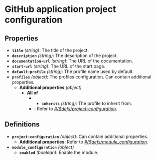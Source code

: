 # GitHub application project configuration

## Properties

- **`title`** _(string)_: The title of the project.
- **`description`** _(string)_: The description of the project.
- **`documentation-url`** _(string)_: The URL of the documentation.
- **`start-url`** _(string)_: The URL of the start page.
- **`default-profile`** _(string)_: The profile name used by default.
- **`profiles`** _(object)_: The profiles configuration. Can contain additional properties.
  - **Additional properties** _(object)_
    - **All of**
      - - **`inherits`** _(string)_: The profile to inherit from.
      - : Refer to _[#/$defs/project-configuration](#%24defs/project-configuration)_.

## Definitions

- <a id="%24defs/project-configuration"></a>**`project-configuration`** _(object)_: Can contain additional properties.
  - **Additional properties**: Refer to _[#/$defs/module_configuration](#%24defs/module_configuration)_.
- <a id="%24defs/module_configuration"></a>**`module_configuration`** _(object)_
  - **`enabled`** _(boolean)_: Enable the module.
